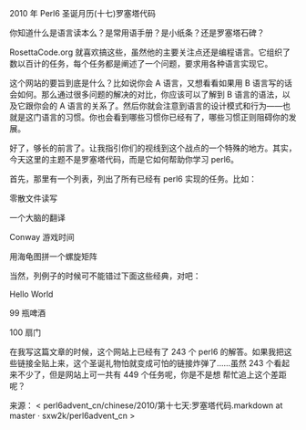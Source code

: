 2010 年 Perl6 圣诞月历(十七)罗塞塔代码

你知道什么是语言读本么？是常用语手册？是小纸条？还是罗塞塔石碑？

RosettaCode.org 就喜欢搞这些，虽然他的主要关注点还是编程语言。它组织了数以百计的任务，每个任务都是阐述了一个问题，要求用各种语言实现它。

这个网站的要旨到底是什么？比如说你会 A 语言，又想看看如果用 B 语言写的话会如何。那么通过很多问题的解决的对比，你应该可以了解到 B 语言的语法，以及它跟你会的 A 语言的关系了。然后你就会注意到语言的设计模式和行为——也就是这门语言的习惯。你也会看到哪些习惯你已经有了，哪些习惯正则阻碍你的发展。

好了，够长的前言了。让我指引你们的视线到这个战点的一个特殊的地方。其实，今天这里的主题不是罗塞塔代码，而是它如何帮助你学习 perl6。

首先，那里有一个列表，列出了所有已经有 perl6 实现的任务。比如：

零散文件读写

一个大脑的翻译

Conway 游戏时间

用海龟图拼一个螺旋矩阵

当然，列例子的时候可不能错过下面这些经典，对吧：

Hello World

99 瓶啤酒

100 扇门

在我写这篇文章的时候，这个网站上已经有了 243 个 perl6 的解答。如果我把这些链接全贴上来，这个圣诞礼物怕就变成可怕的链接炸弹了……虽然 243 个看起来不少了，但是网站上可一共有 449 个任务呢，你是不是想 帮忙追上这个差距 呢？

来源： < perl6advent_cn/chinese/2010/第十七天:罗塞塔代码.markdown at master · sxw2k/perl6advent_cn >  